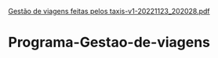[Gestão de viagens feitas pelos taxis-v1-20221123_202028.pdf](https://github.com/RubenO94/Programa-Gestao-de-viagens/files/10378252/Gestao.de.viagens.feitas.pelos.taxis-v1-20221123_202028.pdf)
# Programa-Gestao-de-viagens
